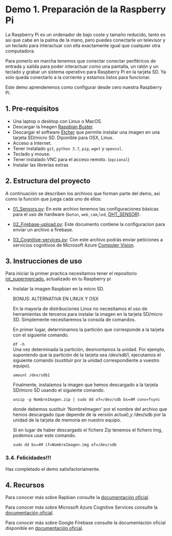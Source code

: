 # Demo 1. Preparación de la Raspberry Pi

La Raspberry Pi es un ordenador de bajo coste y tamaño reducido, tanto es así que cabe en la palma de la mano, pero puedes conectarle un televisor y un teclado para interactuar con ella exactamente igual que cualquier otra computadora.

Para ponerlo en marcha tenemos que conectar conectar periféricos de entrada y salida para poder interactuar como una pantalla, un ratón y un teclado y grabar un sistema operativo para Raspberry Pi en la tarjeta SD. Ya solo queda conectarlo a la corriente y estamos listos para funcionar.

Este demo aprenderemos como configurar desde cero nuestra Raspberry Pi.


## 1. Pre-requisitos

* Una laptop o desktop con Linux o MacOS.
* Descargar la Imagen [Raspbian Buster](https://downloads.raspberrypi.org/raspbian_full_latest).
* Descargar el software [Etcher](https://balena.io/etcher/) que permite instalar una imagen en una tarjeta SD/micro SD. Diponible para OSX, Linux.
* Acceso a Internet.
* Tener instalado `git`, `python 3.7`, `pip`, `wget` y `openssl`.
* Teclado y mouse.
* Tener instalado VNC para el acceso remoto. (`opcional`)
* Instalar las librerías extras
## 2. Estructura del proyecto

A continuación se describen los archivos que forman parte del demo, así como la función que juega cada uno de ellos:
- [01_Sensors.py](01_Sensors.py): En este archivo tenemos las configuraciones básicas para el uso de hardware
(`boton`, `web_cam`,`led`, [DHT_SENSOR](https://github.com/adafruit/Adafruit_Python_DHT)).

- [02_Firebase-upload.py](02_Firebase_upload.py): Este documento contiene la configuracion para enviar un archivo a firebase.
- [03_Cognitive-services.py](03_cognitive_services.py): Con este archivo podrás enviar peticiones a servicios cognitivos de Microsoft Azure [Computer Vision](https://azure.microsoft.com/en-us/services/cognitive-services/computer-vision/).


## 3. Instrucciones de uso

Para iniciar la primer practica necesitamos tener el repositorio [iot_supermercado.](git@github.com:vcubells/iot_supermercado.git) actualizado en tu Raspberry pi

- Instalar la imagen Raspbian en la micro SD.
    
    BONUS: ALTERNATIVA EN LINUX Y OSX

    En la mayoría de distribuciones Linux no necesitamos el uso de herramientas de terceros para instalar la imagen en la tarjeta SD/micro SD. Simplemente necesitaremos la consola de comandos.

    En primer lugar, determinamos la partición que corresponde a la tarjeta con el siguiente comando.

    `df -h`    
    Una vez determinada la partición, desmontamos la unidad. Por ejemplo, suponiendo que la partición de la tarjeta sea /dev/sdb1, ejecutamos el siguiente comando (sustituir por la unidad correspondiente a vuestro equipo).

    `umount /dev/sdb1`

    Finalmente, instalamos la imagen que hemos descargado a la tarjeta SD/micro SD usando el siguiente comando.

    `unzip -p NombreImagen.zip | sudo dd of=/dev/sdb bs=4M conv=fsync`

    donde debemos sustituir 'NombreImagen' por el nombre del archivo que hemos descargado (que depende de la versión actual),y /dev/sdb por la unidad de la tarjeta de memoria en nuestro equipo.

    Si en lugar de haber descargado el fichero Zip tenemos el fichero Img, podemos usar este comando.

    `sudo dd bs=4M if=NombreImagen.img of=/dev/sdb`    

### 3.4. Felicidades!!! 
Has completado el demo satisfactoriamente.



## 4. Recursos

Para conocer más sobre Rapbian consulte la [documentación oficial](https://www.raspberrypi.org/downloads/raspbian/).

Para conocer más sobre Microsoft Azure Cognitive Services consulte la [documentación oficial](https://azure.microsoft.com/en-us/services/cognitive-services/).

Para conocer más sobre Google Firebase consulte la documentación oficial disponible en  [documentación oficial](https://firebase.google.com/).
